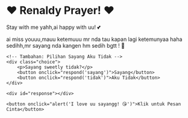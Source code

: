 <!DOCTYPE html>
<html lang="id">
<head>
    <meta charset="UTF-8">
    <meta name="viewport" content="width=device-width, initial-scale=1.0">
    <link rel="stylesheet" href="styless.css">

</head>
<body>
    <div class="hearts" id="hearts"></div>
    <h1>❤️ Renaldy Prayer! ❤️</h1>
    <p>Stay with me yahh,ai happy with uu! 💕</p>
    <p>ai miss youuu,mauu ketemuuu mr nda tau kapan lagi ketemunyaa haha sedihh,mr sayang nda kangen hm sedih bgtt ! 🌹</p>
    
    <!-- Tambahan: Pilihan Sayang Aku Tidak -->
    <div class="choice">
        <p>Sayang sweetly tidak?</p>
        <button onclick="respond('sayang')">Sayang</button>
        <button onclick="respond('tidak')">Aku Tidak</button>
    </div>
    
    <div id="response"></div>
    
    <button onclick="alert('I love uu sayangg! 😘')">Klik untuk Pesan Cinta</button>
</body>
</html>
